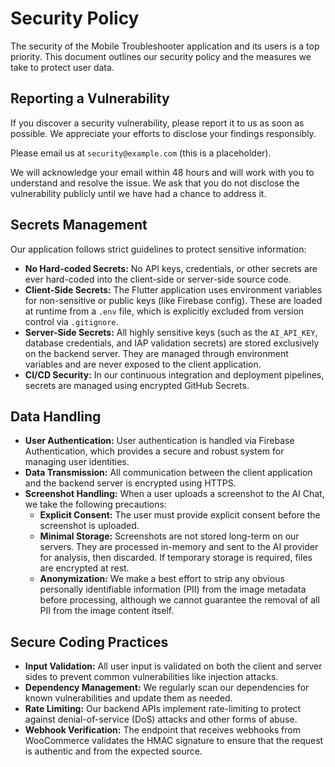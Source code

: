 # Security Policy

The security of the Mobile Troubleshooter application and its users is a top priority. This document outlines our security policy and the measures we take to protect user data.

## Reporting a Vulnerability

If you discover a security vulnerability, please report it to us as soon as possible. We appreciate your efforts to disclose your findings responsibly.

Please email us at `security@example.com` (this is a placeholder).

We will acknowledge your email within 48 hours and will work with you to understand and resolve the issue. We ask that you do not disclose the vulnerability publicly until we have had a chance to address it.

## Secrets Management

Our application follows strict guidelines to protect sensitive information:

- **No Hard-coded Secrets:** No API keys, credentials, or other secrets are ever hard-coded into the client-side or server-side source code.
- **Client-Side Secrets:** The Flutter application uses environment variables for non-sensitive or public keys (like Firebase config). These are loaded at runtime from a `.env` file, which is explicitly excluded from version control via `.gitignore`.
- **Server-Side Secrets:** All highly sensitive keys (such as the `AI_API_KEY`, database credentials, and IAP validation secrets) are stored exclusively on the backend server. They are managed through environment variables and are never exposed to the client application.
- **CI/CD Security:** In our continuous integration and deployment pipelines, secrets are managed using encrypted GitHub Secrets.

## Data Handling

- **User Authentication:** User authentication is handled via Firebase Authentication, which provides a secure and robust system for managing user identities.
- **Data Transmission:** All communication between the client application and the backend server is encrypted using HTTPS.
- **Screenshot Handling:** When a user uploads a screenshot to the AI Chat, we take the following precautions:
    - **Explicit Consent:** The user must provide explicit consent before the screenshot is uploaded.
    - **Minimal Storage:** Screenshots are not stored long-term on our servers. They are processed in-memory and sent to the AI provider for analysis, then discarded. If temporary storage is required, files are encrypted at rest.
    - **Anonymization:** We make a best effort to strip any obvious personally identifiable information (PII) from the image metadata before processing, although we cannot guarantee the removal of all PII from the image content itself.

## Secure Coding Practices

- **Input Validation:** All user input is validated on both the client and server sides to prevent common vulnerabilities like injection attacks.
- **Dependency Management:** We regularly scan our dependencies for known vulnerabilities and update them as needed.
- **Rate Limiting:** Our backend APIs implement rate-limiting to protect against denial-of-service (DoS) attacks and other forms of abuse.
- **Webhook Verification:** The endpoint that receives webhooks from WooCommerce validates the HMAC signature to ensure that the request is authentic and from the expected source.
